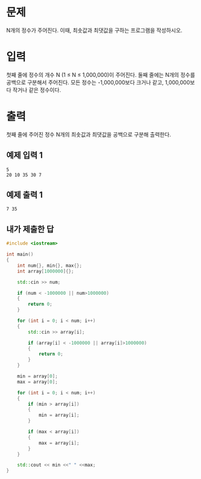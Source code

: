 문제
===========
N개의 정수가 주어진다. 이때, 최솟값과 최댓값을 구하는 프로그램을 작성하시오.

입력
===========
첫째 줄에 정수의 개수 N (1 ≤ N ≤ 1,000,000)이 주어진다. 둘째 줄에는 N개의 정수를 공백으로 구분해서 주어진다. 모든 정수는 -1,000,000보다 크거나 같고, 1,000,000보다 작거나 같은 정수이다.

출력
=============
첫째 줄에 주어진 정수 N개의 최솟값과 최댓값을 공백으로 구분해 출력한다.

예제 입력 1 
-----------

```
5
20 10 35 30 7
```

예제 출력 1 
-----

```
7 35
```

내가 제출한 답
-------------

```cpp
#include <iostream>

int main()
{
	int num{}, min{}, max{};
	int array[1000000]{};

	std::cin >> num;

	if (num < -1000000 || num>1000000)
	{
		return 0;
	}

	for (int i = 0; i < num; i++)
	{
		std::cin >> array[i];

		if (array[i] < -1000000 || array[i]>1000000)
		{
			return 0;
		}
	}

	min = array[0];
	max = array[0];

	for (int i = 0; i < num; i++)
	{
		if (min > array[i])
		{
			min = array[i];
		}

		if (max < array[i])
		{
			max = array[i];
		}
	}

	std::cout << min <<" " <<max;
}
```
